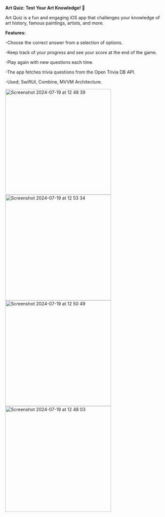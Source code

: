 **Art Quiz: Test Your Art Knowledge! 🎨**

Art Quiz is a fun and engaging iOS app that challenges your knowledge of art history, famous paintings, artists, and more. 

**Features:**

-Choose the correct answer from a selection of options.

-Keep track of your progress and see your score at the end of the game.

-Play again with new questions each time.

-The app fetches trivia questions from the Open Trivia DB API.

-Used; SwiftUI, Combine, MVVM Architecture.


<img width="334" alt="Screenshot 2024-07-19 at 12 48 39" src="https://github.com/user-attachments/assets/ad0337dc-7601-4726-bb40-a6ce9614404a">
<img width="334" alt="Screenshot 2024-07-19 at 12 53 34" src="https://github.com/user-attachments/assets/de620ad6-76d8-4d3d-98d1-5c6eca19d851">
<img width="334" alt="Screenshot 2024-07-19 at 12 50 49" src="https://github.com/user-attachments/assets/945b396a-3f54-4b33-9946-3e7143831b5c">
<img width="334" alt="Screenshot 2024-07-19 at 12 48 03" src="https://github.com/user-attachments/assets/236679d9-76a9-44d0-8299-d1542137554a">
